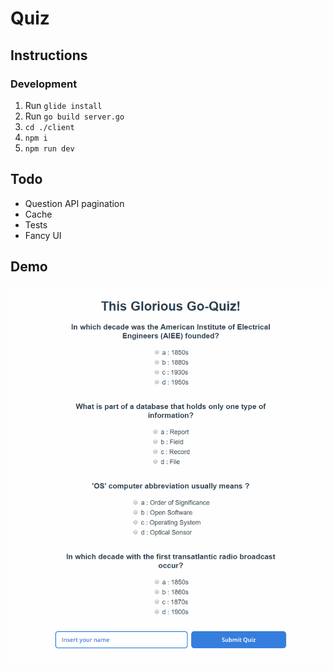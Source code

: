 # Quiz

## Instructions

### Development

1. Run `glide install`
2. Run `go build server.go`
3. `cd ./client`
4. `npm i`
5. `npm run dev`

## Todo

* Question API pagination
* Cache
* Tests
* Fancy UI

## Demo

![quiz_demo.gif](quiz_demo.gif)
